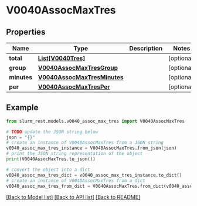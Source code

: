 # V0040AssocMaxTres


## Properties

Name | Type | Description | Notes
------------ | ------------- | ------------- | -------------
**total** | [**List[V0040Tres]**](V0040Tres.md) |  | [optional] 
**group** | [**V0040AssocMaxTresGroup**](V0040AssocMaxTresGroup.md) |  | [optional] 
**minutes** | [**V0040AssocMaxTresMinutes**](V0040AssocMaxTresMinutes.md) |  | [optional] 
**per** | [**V0040AssocMaxTresPer**](V0040AssocMaxTresPer.md) |  | [optional] 

## Example

```python
from slurm_rest.models.v0040_assoc_max_tres import V0040AssocMaxTres

# TODO update the JSON string below
json = "{}"
# create an instance of V0040AssocMaxTres from a JSON string
v0040_assoc_max_tres_instance = V0040AssocMaxTres.from_json(json)
# print the JSON string representation of the object
print(V0040AssocMaxTres.to_json())

# convert the object into a dict
v0040_assoc_max_tres_dict = v0040_assoc_max_tres_instance.to_dict()
# create an instance of V0040AssocMaxTres from a dict
v0040_assoc_max_tres_from_dict = V0040AssocMaxTres.from_dict(v0040_assoc_max_tres_dict)
```
[[Back to Model list]](../README.md#documentation-for-models) [[Back to API list]](../README.md#documentation-for-api-endpoints) [[Back to README]](../README.md)



